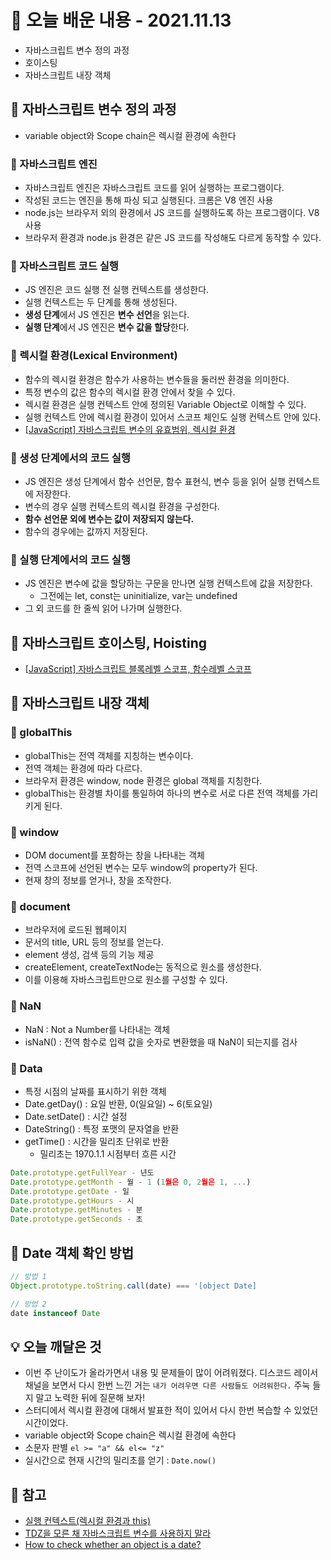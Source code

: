 # 📖 오늘 배운 내용 - 2021.11.13
- 자바스크립트 변수 정의 과정
- 호이스팅
- 자바스크립트 내장 객체

## 📝 자바스크립트 변수 정의 과정
- variable object와 Scope chain은 렉시컬 환경에 속한다

### 📕 자바스크립트 엔진
- 자바스크립트 엔진은 자바스크립트 코드를 읽어 실행하는 프로그램이다.
- 작성된 코드는 엔진을 통해 파싱 되고 실행된다. 크롬은 V8 엔진 사용
- node.js는 브라우저 외의 환경에서 JS 코드를 실행하도록 하는 프로그램이다. V8 사용
- 브라우저 환경과 node.js 환경은 같은 JS 코드를 작성해도 다르게 동작할 수 있다.

### 📕 자바스크립트 코드 실행
- JS 엔진은 코드 실행 전 실행 컨텍스트를 생성한다.
- 실행 컨텍스트는 두 단계를 통해 생성된다.
- **생성 단계**에서 JS 엔진은 **변수 선언**을 읽는다.
- **실행 단계**에서 JS 엔진은 **변수 값을 할당**한다.

### 📕 렉시컬 환경(Lexical Environment)
- 함수의 렉시컬 환경은 함수가 사용하는 변수들을 둘러싼 환경을 의미한다.
- 특정 변수의 값은 함수의 렉시컬 환경 안에서 찾을 수 있다.
- 렉시컬 환경은 실행 컨텍스트 안에 정의된 Variable Object로 이해할 수 있다.
- 실행 컨텍스트 안에 렉시컬 환경이 있어서 스코프 체인도 실행 컨텍스트 안에 있다.
- [[JavaScript] 자바스크립트 변수의 유효범위, 렉시컬 환경](https://lakelouise.tistory.com/166)

### 📕 생성 단계에서의 코드 실행
- JS 엔진은 생성 단계에서 함수 선언문, 함수 표현식, 변수 등을 읽어 실행 컨텍스트에 저장한다.
- 변수의 경우 실행 컨텍스트의 렉시컬 환경을 구성한다.
- **함수 선언문 외에 변수는 값이 저장되지 않는다.**
- 함수의 경우에는 값까지 저장된다.


### 📕 실행 단계에서의 코드 실행
- JS 엔진은 변수에 값을 할당하는 구문을 만나면 실행 컨텍스트에 값을 저장한다.
    - 그전에는 let, const는 uninitialize, var는 undefined
- 그 외 코드를 한 줄씩 읽어 나가며 실행한다.

## 📝 자바스크립트 호이스팅, Hoisting
- [[JavaScript\] 자바스크립트 블록레벨 스코프, 함수레벨 스코프](https://lakelouise.tistory.com/165)

## 📝 자바스크립트 내장 객체
### 📕 globalThis
- globalThis는 전역 객체를 지칭하는 변수이다.
- 전역 객체는 환경에 따라 다르다.
- 브라우저 환경은 window, node 환경은 global 객체를 지칭한다.
- globalThis는 환경별 차이를 통일하여 하나의 변수로 서로 다른 전역 객체를 가리키게 된다.

### 📕 window
- DOM document를 포함하는 창을 나타내는 객체
- 전역 스코프에 선언된 변수는 모두 window의 property가 된다.
- 현재 창의 정보를 얻거나, 창을 조작한다.

### 📕 document
- 브라우저에 로드된 웹페이지
- 문서의 title, URL 등의 정보를 얻는다.
- element 생성, 검색 등의 기능 제공
- createElement, createTextNode는 동적으로 원소를 생성한다.
- 이를 이용해 자바스크립트만으로 원소를 구성할 수 있다.

### 📕 NaN
- NaN : Not a Number를 나타내는 객체
- isNaN() : 전역 함수로 입력 값을 숫자로 변환했을 때 NaN이 되는지를 검사

### 📕 Data
- 특정 시점의 날짜를 표시하기 위한 객체
- Date.getDay() : 요일 반환, 0(일요일) ~ 6(토요일)
- Date.setDate() : 시간 설정
- DateString() : 특정 포맷의 문자열을 반환
- getTime() : 시간을 밀리초 단위로 반환
  - 밀리초는 1970.1.1 시점부터 흐른 시간

```javascript
Date.prototype.getFullYear - 년도
Date.prototype.getMonth - 월 - 1 (1월은 0, 2월은 1, ...)
Date.prototype.getDate - 일
Date.prototype.getHours - 시
Date.prototype.getMinutes - 분
Date.prototype.getSeconds - 초
```

## 📝 Date 객체 확인 방법
```javascript
// 방법 1
Object.prototype.toString.call(date) === '[object Date]

// 방법 2
date instanceof Date
```

## 💡 오늘 깨달은 것
- 이번 주 난이도가 올라가면서 내용 및 문제들이 많이 어려워졌다. 디스코드 레이서 채널을 보면서 다시 한번 느낀 거는 `내가 어려우면 다른 사람들도 어려워한다.` 주눅 들지 말고 노력한 뒤에 질문해 보자!
- 스터디에서 렉시컬 환경에 대해서 발표한 적이 있어서 다시 한번 복습할 수 있었던 시간이었다.
- variable object와 Scope chain은 렉시컬 환경에 속한다
- 소문자 판별 `el >= "a" && el<= "z"`
- 실시간으로 현재 시간의 밀리초를 얻기 : `Date.now()`

## 📌 참고
- [실행 컨텍스트(렉시컬 환경과 this)](https://velog.io/@woobuntu/실행-컨텍스트렉시컬-환경과-this)
- [TDZ을 모른 채 자바스크립트 변수를 사용하지 말라](https://ui.toast.com/weekly-pick/ko_20191014)
- [How to check whether an object is a date?](https://stackoverflow.com/questions/643782/how-to-check-whether-an-object-is-a-date)